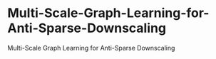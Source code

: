 # Multi-Scale-Graph-Learning-for-Anti-Sparse-Downscaling
Multi-Scale Graph Learning for Anti-Sparse Downscaling
